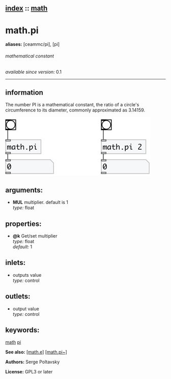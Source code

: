[index](index.html) :: [math](category_math.html)
---

# math.pi
**aliases:** [ceammc/pi], [pi]


###### mathematical constant

*available since version:* 0.1

---


## information
The number PI is a mathematical constant, the ratio of a circle&#39;s circumference to its diameter, commonly approximated as 3.14159.


[![example](../examples/img/math.pi.jpg)](../examples/pd/math.pi.pd)



## arguments:

* **MUL**
multiplier. default is 1<br>
_type:_ float<br>





## properties:

* **@k** 
Get/set multiplier<br>
_type:_ float<br>
_default:_ 1<br>



## inlets:

* outputs value<br>
_type:_ control



## outlets:

* output value<br>
_type:_ control



## keywords:

[math](keywords/math.html)
[pi](keywords/pi.html)



**See also:**
[\[math.e\]](math.e.html)
[\[math.pi~\]](math.pi~.html)




**Authors:** Serge Poltavsky




**License:** GPL3 or later





